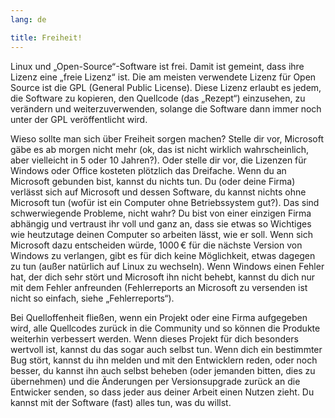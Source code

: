 ```yaml
---
lang: de

title: Freiheit!
---
```


Linux und „Open-Source“-Software ist frei. Damit ist gemeint, dass ihre Lizenz eine „freie Lizenz“ ist. Die am meisten verwendete Lizenz für Open Source ist die GPL (General Public License). Diese Lizenz erlaubt es jedem, die Software zu kopieren, den Quellcode (das „Rezept“) einzusehen, zu verändern und weiterzuverwenden, solange die Software dann immer noch unter der GPL veröffentlicht wird.

Wieso sollte man sich über Freiheit sorgen machen? Stelle dir vor, Microsoft gäbe es ab morgen nicht mehr (ok, das ist nicht wirklich wahrscheinlich, aber vielleicht in 5 oder 10 Jahren?). Oder stelle dir vor, die Lizenzen für Windows oder Office kosteten plötzlich das Dreifache. Wenn du an Microsoft gebunden bist, kannst du nichts tun. Du (oder deine Firma) verlässt sich auf Microsoft und dessen Software, du kannst nichts ohne Microsoft tun (wofür ist ein Computer ohne Betriebssystem gut?). Das sind schwerwiegende Probleme, nicht wahr? Du bist von einer einzigen Firma abhängig und vertraust ihr voll und ganz an, dass sie etwas so Wichtiges wie heutzutage deinen Computer so arbeiten lässt, wie er soll. Wenn sich Microsoft dazu entscheiden würde, 1000&#x202f;€ für die nächste Version von Windows zu verlangen, gibt es für dich keine Möglichkeit, etwas dagegen zu tun (außer natürlich auf Linux zu wechseln). Wenn Windows einen Fehler hat, der dich sehr stört und Microsoft ihn nicht behebt, kannst du dich nur mit dem Fehler anfreunden (Fehlerreports an Microsoft zu versenden ist nicht so einfach, siehe „Fehlerreports“).

Bei Quelloffenheit fließen, wenn ein Projekt oder eine Firma aufgegeben wird, alle Quellcodes zurück in die Community und so können die Produkte weiterhin verbessert werden. Wenn dieses Projekt für dich besonders wertvoll ist, kannst du das sogar auch selbst tun. Wenn dich ein bestimmter Bug stört, kannst du ihn melden und mit den Entwicklern reden, oder noch besser, du kannst ihn auch selbst beheben (oder jemanden bitten, dies zu übernehmen) und die Änderungen per Versionsupgrade zurück an die Entwicker senden, so dass jeder aus deiner Arbeit einen Nutzen zieht. Du kannst mit der Software (fast) alles tun, was du willst.





